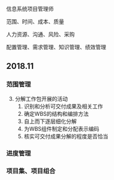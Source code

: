 信息系统项目管理师


范围、时间、成本、质量

人力资源、沟通、风险、采购

配置管理、需求管理、知识管理、绩效管理


## 2018.11
### 范围管理
3. 分解工作包开展的活动
   1. 识别和分析可交付成果及相关工作
   2. 确定WBS的结构和编排方法
   3. 自上而下逐层细化分解
   4. 为WBS组件制定和分配表示编码
   5. 核实可交付成果分解的程度是否恰当

### 进度管理
### 项目集、项目组合